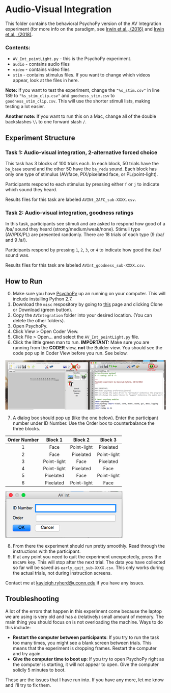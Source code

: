 # Audio-Visual Integration

This folder contains the behavioral PsychoPy version of the AV Integration experiment (for more info on the paradigm, see [Irwin et al., (2016)](https://asa.scitation.org/doi/abs/10.1121/1.4971110) and [Irwin et al., (2018)](http://booksandjournals.brillonline.com/content/journals/10.1163/22134808-00002580).

### Contents:
* `AV_Int_pointLight.py` - this is the PsychoPy experiment.
* `audio` - contains audio files
* `video` - contains video files
* `stim` - contains stimulus files. If you want to change which videos appear, look at the files in here.

**Note:** If you want to test the experiment, change the `"%s_stim.csv"` in line 189 to `"%s_stim_clip.csv"` and `goodness_stim.csv` to `goodness_stim_clip.csv`. This will use the shorter stimuli lists, making testing a lot easier.

**Another note:** If you want to run this on a Mac, change all of the double backslashes `\\` to one forward slash `/`.

## Experiment Structure

### Task 1: Audio-visual integration, 2-alternative forced choice

This task has 3 blocks of 100 trials each. In each block, 50 trials have the `ba_base` sound and the other 50 have the `ba_redu` sound. Each block has only one type of stimulus (AV/face, PIX/pixelated face, or PL/point-light).

Participants respond to each stimulus by pressing either `f` or `j` to indicate which sound they heard.

Results files for this task are labeled `AVINt_2AFC_sub-XXXX.csv`.

### Task 2: Audio-visual integration, goodness ratings

In this task, participants see stimuli and are asked to respond how good of a /ba/ sound they heard (strong/medium/weak/none). Stimuli type (AV/PIX/PL) are presented randomly. There are 18 trials of each type (9 /ba/ and 9 /a/).

Participants respond by pressing `1`, `2`, `3`, or `4` to indicate how good the /ba/ sound was.

Results files for this task are labeled `AVInt_goodness_sub-XXXX.csv`.

## How to Run

0. Make sure you have [PsychoPy](http://psychopy.org/installation.html) up an running on your computer. This will include installing Python 2.7.   
1. Download the `misc` respository by going to [this](https://github.com/kryherd/misc) page and clicking Clone or Download (green button).
2. Copy the `AVIntegration` folder into your desired location. (You can delete the other folders).
3. Open PsychoPy.
4. Click View > Open Coder View.
5. Click File > Open... and select the `AV_Int_pointLight.py` file.
6. Click the little green man to run. **IMPORTANT:** Make sure you are running from the **CODER** view, **not** the Builder view. You should see the code pop up in Coder View before you run. See below.

![Click on the coder view](./coder.png)

7. A dialog box should pop up (like the one below). Enter the participant number under ID Number. Use the Order box to counterbalance the three blocks.

| Order Number 	|   Block 1   	|   Block 2   	|   Block 3   	|
|:------------:	|:-----------:	|:-----------:	|:-----------:	|
|       1      	|     Face    	| Point-light 	|  Pixelated  	|
|       2      	|     Face    	|  Pixelated  	| Point-light 	|
|       3      	| Point-light 	|     Face    	|  Pixelated  	|
|       4      	| Point-light 	|  Pixelated  	|     Face    	|
|       5      	|  Pixelated  	|     Face    	| Point-light 	|
|       6      	|  Pixelated  	| Point-light 	|     Face    	|

![Dialog box](./startup.png)

8. From there the experiment should run pretty smoothly. Read through the instructions with the participant.
9. If at any point you need to quit the experiment unexpectedly, press the `ESCAPE` key. This will stop after the next trial. The data you have collected so far will be saved as `early_quit_sub-XXXX.csv`. This only works during the actual trials, not during instruction screens.

Contact me at [kayleigh.ryherd@uconn.edu](mailto:kayleigh.ryherd@uconn.edu) if you have any issues.

## Troubleshooting

A lot of the errors that happen in this experiment come because the laptop we are using is very old and has a (relatively) small amount of memory. The main thing you should focus on is not overloading the machine. Ways to do this include:

* **Restart the computer between participants**: If you try to run the task too many times, you might see a blank screen between trials. This means that the experiment is dropping frames. Restart the computer and try again.
* **Give the computer time to boot up**: If you try to open PsychoPy right as the computer is starting, it will not appear to open. Give the computer solidly 5 minutes to boot.

These are the issues that I have run into. If you have any more, let me know and I'll try to fix them.